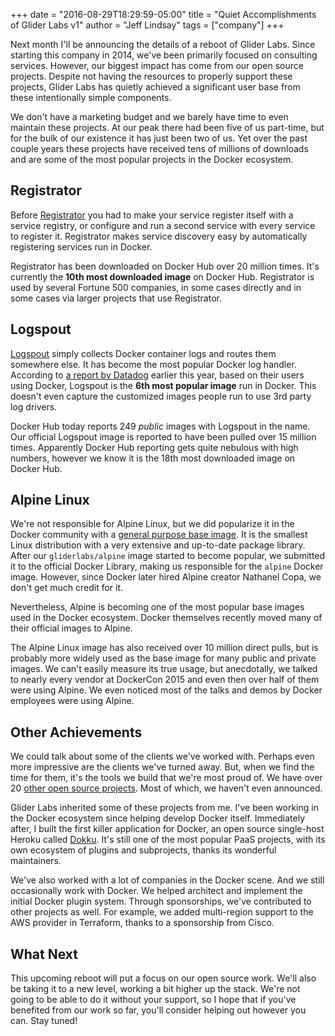 +++
date = "2016-08-29T18:29:59-05:00"
title = "Quiet Accomplishments of Glider Labs v1"
author = "Jeff Lindsay"
tags = ["company"]
+++

Next month I'll be announcing the details of a reboot of Glider Labs. Since starting this company in 2014, we've been primarily focused on consulting services. However, our biggest impact has come from our open source projects. Despite not having the resources to properly support these projects, Glider Labs has quietly achieved a significant user base from these intentionally simple components.

<!--more-->

We don't have a marketing budget and we barely have time to even maintain these projects. At our peak there had been five of us part-time, but for the bulk of our existence it has just been two of us. Yet over the past couple years these projects have received tens of millions of downloads and are some of the most popular projects in the Docker ecosystem.

## Registrator

Before [Registrator](https://github.com/gliderlabs/registrator) you had to make your service register itself with a service registry, or configure and run a second service with every service to register it. Registrator makes service discovery easy by automatically registering services run in Docker.

Registrator has been downloaded on Docker Hub over 20 million times. It's currently the **10th most downloaded image** on Docker Hub. Registrator is used by several Fortune 500 companies, in some cases directly and in some cases via larger projects that use Registrator.

## Logspout

[Logspout](https://github.com/gliderlabs/logspout) simply collects Docker container logs and routes them somewhere else. It has become the most popular Docker log handler. According to [a report by Datadog](https://www.datadoghq.com/docker-adoption/) earlier this year, based on their users using Docker, Logspout is the **6th most popular image** run in Docker. This doesn't even capture the customized images people run to use 3rd party log drivers.

Docker Hub today reports 249 *public* images with Logspout in the name. Our official Logspout image is reported to have been pulled over 15 million times. Apparently Docker Hub reporting gets quite nebulous with high numbers, however we know it is the 18th most downloaded image on Docker Hub.

## Alpine Linux

We're not responsible for Alpine Linux, but we did popularize it in the Docker community with a [general purpose base image](https://github.com/gliderlabs/docker-alpine). It is the smallest Linux distribution with a very extensive and up-to-date package library. After our `gliderlabs/alpine` image started to become popular, we submitted it to the official Docker Library, making us responsible for the `alpine` Docker image. However, since Docker later hired Alpine creator Nathanel Copa, we don't get much credit for it.

Nevertheless, Alpine is becoming one of the most popular base images used in the Docker ecosystem. Docker themselves recently moved many of their official images to Alpine. 

The Alpine Linux image has also received over 10 million direct pulls, but is probably more widely used as the base image for many public and private images. We can't easily measure its true usage, but anecdotally, we talked to nearly every vendor at DockerCon 2015 and even then over half of them were using Alpine. We even noticed most of the talks and demos by Docker employees were using Alpine.

## Other Achievements

We could talk about some of the clients we've worked with. Perhaps even more impressive are the clients we've turned away. But, when we find the time for them, it's the tools we build that we're most proud of. We have over 20 [other open source projects](http://gliderlabs.com/projects/). Most of which, we haven't even announced.

Glider Labs inherited some of these projects from me. I've been working in the Docker ecosystem since helping develop Docker itself. Immediately after, I built the first killer application for Docker, an open source single-host Heroku called [Dokku](https://github.com/dokku/dokku). It's still one of the most popular PaaS projects, with its own ecosystem of plugins and subprojects, thanks its wonderful maintainers.

We've also worked with a lot of companies in the Docker scene. And we still occasionally work with Docker. We helped architect and implement the initial Docker plugin system. Through sponsorships, we've contributed to other projects as well. For example, we added multi-region support to the AWS provider in Terraform, thanks to a sponsorship from Cisco.

## What Next

This upcoming reboot will put a focus on our open source work. We'll also be taking it to a new level, working a bit higher up the stack. We're not going to be able to do it without your support, so I hope that if you've benefited from our work so far, you'll consider helping out however you can. Stay tuned!
